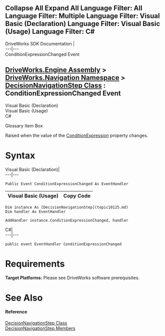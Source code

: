 Collapse All Expand All Language Filter: All  Language Filter: Multiple  Language Filter: Visual Basic (Declaration) Language Filter: Visual Basic (Usage) Language Filter: C#  
---  
DriveWorks SDK Documentation  |   
---|---  
ConditionExpressionChanged Event   
  
[DriveWorks.Engine Assembly](topic2156.md) > [DriveWorks.Navigation Namespace](topic10114.md) > [DecisionNavigationStep Class](topic10125.md) : ConditionExpressionChanged Event  
---  
  
Visual Basic (Declaration)    
Visual Basic (Usage)    
C# 

Glossary Item Box

Raised when the value of the [ConditionExpression](topic10137.md) property changes. 

# Syntax

Visual Basic (Declaration)|   
---|---  
      
    
    Public Event ConditionExpressionChanged As EventHandler  
  
Visual Basic (Usage)| Copy Code  
---|---  
      
    
    Dim instance As [DecisionNavigationStep](topic10125.md)
    Dim handler As EventHandler
     
    AddHandler instance.ConditionExpressionChanged, handler  
  
C#|   
---|---  
      
    
    public event EventHandler ConditionExpressionChanged  
  
# Requirements

**Target Platforms:** Please see DriveWorks software prerequisites.

# See Also

#### Reference

[DecisionNavigationStep Class](topic10125.md)   
[DecisionNavigationStep Members](topic10126.md)


